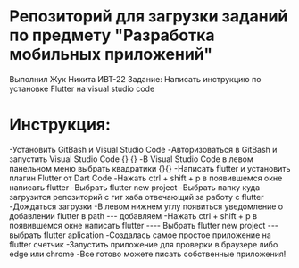 # Репозиторий для загрузки заданий по предмету "Разработка мобильных приложений"

Выполнил Жук Никита ИВТ-22 Задание: Написать инструкцию по установке Flutter на visual studio code

# Инструкция:
-Установить GitBash и Visual Studio Code
-Авторизоваться в GitBash и запустить Visual Studio Code {} {}
-В Visual Studio Code в левом панельном меню выбрать квадратики {}{}
-Написать flutter и установить плагин Flutter от Dart Code
-Нажать ctrl + shift + p в появившемся окне написать flutter
-Выбрать flutter new project 
-Выбрать папку куда загрузится репозиторий с гит хаба отвечающий за работу с flutter
-Дождаться загрузки
-В левом нижнем углу появиться уведомление о добавлении flutter в path --- добавляем
-Нажать ctrl + shift + p в появившемся окне написать flutter ---- Выбрать flutter new project --- выбрать flutter aplication
-Создалась самое простое приложение на flutter счетчик
-Запустить приложение для проверки в браузере либо edge или chrome
-Все готово можете писать собственные приложения!
